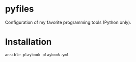 # pyfiles

Configuration of my favorite programming tools (Python only).

# Installation

```bash
ansible-playbook playbook.yml
```

